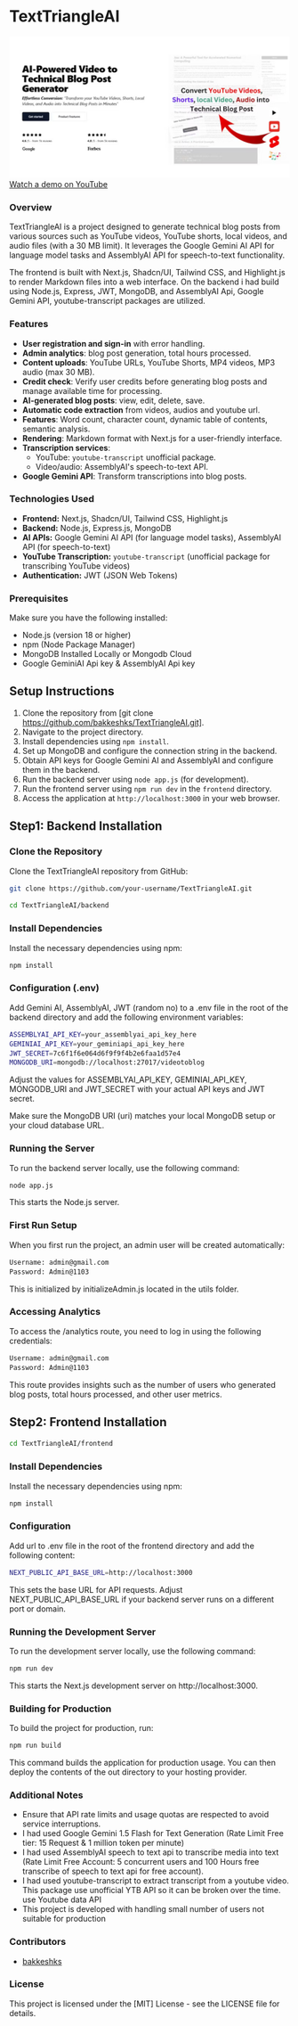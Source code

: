 # TextTriangleAI

![Main Image](./images/main.png)
[Watch a demo on YouTube](https://youtu.be/1SeZuBgcykM)

### Overview

TextTriangleAI is a project designed to generate technical blog posts from various sources such as YouTube videos, YouTube shorts, local videos, and audio files (with a 30 MB limit). It leverages the Google Gemini AI API for language model tasks and AssemblyAI API for speech-to-text functionality.

The frontend is built with Next.js, Shadcn/UI, Tailwind CSS, and Highlight.js to render Markdown files into a web interface. On the backend i had build using Node.js, Express, JWT, MongoDB, and AssemblyAI Api, Google Gemini API, youtube-transcript
packages are utilized.

### Features

- **User registration and sign-in** with error handling.
- **Admin analytics**: blog post generation, total hours processed.
- **Content uploads**: YouTube URLs, YouTube Shorts, MP4 videos, MP3 audio (max 30 MB).
- **Credit check**: Verify user credits before generating blog posts and manage available time for processing.
- **AI-generated blog posts**: view, edit, delete, save.
- **Automatic code extraction** from videos, audios and youtube url.
- **Features**: Word count, character count, dynamic table of contents, semantic analysis.
- **Rendering**: Markdown format with Next.js for a user-friendly interface.
- **Transcription services**:
  - YouTube: `youtube-transcript` unofficial package.
  - Video/audio: AssemblyAI's speech-to-text API.
- **Google Gemini API**: Transform transcriptions into blog posts.

### Technologies Used

- **Frontend:** Next.js, Shadcn/UI, Tailwind CSS, Highlight.js
- **Backend:** Node.js, Express.js, MongoDB
- **AI APIs:** Google Gemini AI API (for language model tasks), AssemblyAI API (for speech-to-text)
- **YouTube Transcription:** `youtube-transcript` (unofficial package for transcribing YouTube videos)
- **Authentication:** JWT (JSON Web Tokens)

### Prerequisites

Make sure you have the following installed:

- Node.js (version 18 or higher)
- npm (Node Package Manager)
- MongoDB Installed Locally or Mongodb Cloud
- Google GeminiAI Api key & AssemblyAI Api key

## Setup Instructions

1. Clone the repository from [git clone https://github.com/bakkeshks/TextTriangleAI.git].
2. Navigate to the project directory.
3. Install dependencies using `npm install`.
4. Set up MongoDB and configure the connection string in the backend.
5. Obtain API keys for Google Gemini AI and AssemblyAI and configure them in the backend.
6. Run the backend server using `node app.js` (for development).
7. Run the frontend server using `npm run dev` in the `frontend` directory.
8. Access the application at `http://localhost:3000` in your web browser.

## Step1: Backend Installation

### Clone the Repository

Clone the TextTriangleAI repository from GitHub:

```bash
git clone https://github.com/your-username/TextTriangleAI.git
```

```bash
cd TextTriangleAI/backend
```

### Install Dependencies

Install the necessary dependencies using npm:

```bash
npm install
```

### Configuration (.env)

Add Gemini AI, AssemblyAI, JWT (random no) to a .env file in the root of the backend directory and add the following environment variables:

```bash
ASSEMBLYAI_API_KEY=your_assemblyai_api_key_here
GEMINIAI_API_KEY=your_geminiapi_api_key_here
JWT_SECRET=7c6f1f6e064d6f9f9f4b2e6faa1d57e4
MONGODB_URI=mongodb://localhost:27017/videotoblog
```

Adjust the values for ASSEMBLYAI_API_KEY, GEMINIAI_API_KEY, MONGODB_URI and JWT_SECRET with your actual API keys and JWT secret.

Make sure the MongoDB URI (uri) matches your local MongoDB setup or your cloud database URL.

### Running the Server

To run the backend server locally, use the following command:

```bash
node app.js
```

This starts the Node.js server.

### First Run Setup

When you first run the project, an admin user will be created automatically:

```bash
Username: admin@gmail.com
Password: Admin@1103
```

This is initialized by initializeAdmin.js located in the utils folder.

### Accessing Analytics

To access the /analytics route, you need to log in using the following credentials:

```bash
Username: admin@gmail.com
Password: Admin@1103
```

This route provides insights such as the number of users who generated blog posts, total hours processed, and other user metrics.

## Step2: Frontend Installation

```bash
cd TextTriangleAI/frontend
```

### Install Dependencies

Install the necessary dependencies using npm:

```bash
npm install
```

### Configuration

Add url to .env file in the root of the frontend directory and add the following content:

```bash
NEXT_PUBLIC_API_BASE_URL=http://localhost:3000
```

This sets the base URL for API requests. Adjust NEXT_PUBLIC_API_BASE_URL if your backend server runs on a different port or domain.

### Running the Development Server

To run the development server locally, use the following command:

```bash
npm run dev
```

This starts the Next.js development server on http://localhost:3000.

### Building for Production

To build the project for production, run:

```bash
npm run build
```

This command builds the application for production usage. You can then deploy the contents of the out directory to your hosting provider.

### Additional Notes

- Ensure that API rate limits and usage quotas are respected to avoid service interruptions.
- I had used Google Gemini 1.5 Flash for Text Generation (Rate Limit Free tier: 15 Request & 1 million token per minute)
- I had used AssemblyAI speech to text api to transcribe media into text (Rate Limit Free Account: 5 concurrent users and 100 Hours free transcribe of speech to text api for free account).
- I had used youtube-transcript to extract transcript from a youtube video. This package use unofficial YTB API so it can be broken over the time. use Youtube data API
- This project is developed with handling small number of users not suitable for production

### Contributors

- [bakkeshks](https://github.com/bakkeshks)

### License

This project is licensed under the [MIT] License - see the LICENSE file for details.

